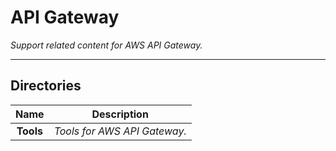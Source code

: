 # API Gateway

*Support related content for AWS API Gateway.*

---

## Directories

| Name | Description |
| :---: | --- |
| **Tools** | *Tools for AWS API Gateway.* |

